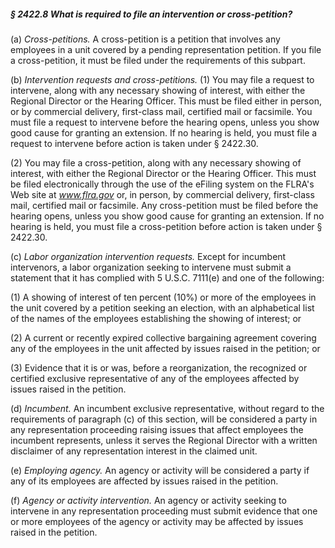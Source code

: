 ##### § 2422.8 What is required to file an intervention or cross-petition? #####

(a) *Cross-petitions.* A cross-petition is a petition that involves any employees in a unit covered by a pending representation petition. If you file a cross-petition, it must be filed under the requirements of this subpart.

(b) *Intervention requests and cross-petitions.* (1) You may file a request to intervene, along with any necessary showing of interest, with either the Regional Director or the Hearing Officer. This must be filed either in person, or by commercial delivery, first-class mail, certified mail or facsimile. You must file a request to intervene before the hearing opens, unless you show good cause for granting an extension. If no hearing is held, you must file a request to intervene before action is taken under § 2422.30.

(2) You may file a cross-petition, along with any necessary showing of interest, with either the Regional Director or the Hearing Officer. This must be filed electronically through the use of the eFiling system on the FLRA's Web site at *www.flra.gov* or, in person, by commercial delivery, first-class mail, certified mail or facsimile. Any cross-petition must be filed before the hearing opens, unless you show good cause for granting an extension. If no hearing is held, you must file a cross-petition before action is taken under § 2422.30.

(c) *Labor organization intervention requests.* Except for incumbent intervenors, a labor organization seeking to intervene must submit a statement that it has complied with 5 U.S.C. 7111(e) and one of the following:

(1) A showing of interest of ten percent (10%) or more of the employees in the unit covered by a petition seeking an election, with an alphabetical list of the names of the employees establishing the showing of interest; or

(2) A current or recently expired collective bargaining agreement covering any of the employees in the unit affected by issues raised in the petition; or

(3) Evidence that it is or was, before a reorganization, the recognized or certified exclusive representative of any of the employees affected by issues raised in the petition.

(d) *Incumbent.* An incumbent exclusive representative, without regard to the requirements of paragraph (c) of this section, will be considered a party in any representation proceeding raising issues that affect employees the incumbent represents, unless it serves the Regional Director with a written disclaimer of any representation interest in the claimed unit.

(e) *Employing agency.* An agency or activity will be considered a party if any of its employees are affected by issues raised in the petition.

(f) *Agency or activity intervention.* An agency or activity seeking to intervene in any representation proceeding must submit evidence that one or more employees of the agency or activity may be affected by issues raised in the petition.